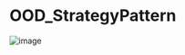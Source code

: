 # OOD_StrategyPattern
![image](https://user-images.githubusercontent.com/72483874/133953817-f8058e00-c3dc-441e-9635-7dd789841fb2.)
